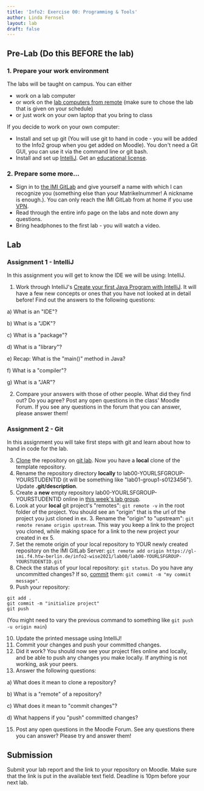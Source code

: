 ```yaml
---
title: 'Info2: Exercise 00: Programming & Tools'
author: Linda Fernsel
layout: lab
draft: false
---
```


## Pre-Lab (Do this BEFORE the lab)

### 1. Prepare your work environment
The labs will be taught on campus. You can either
* work on a lab computer
* or work on the [lab computers from remote](https://imi-bachelor.htw-berlin.de/studium/labore/hinweise/entfernter-zugriff-auf-labor-pcs-ueber-vpn-und-remote-desktop/) (make sure to chose the lab that is given on your schedule)
* or just work on your own laptop that you bring to class

If you decide to work on your own computer:
* Install and set up git (You will use git to hand in code - you will be added to the Info2 group when you get added on Moodle). You don't need a Git GUI, you can use it via the command line or git bash.
* Install and set up [IntelliJ](https://www.jetbrains.com/de-de/idea/download/). Get an [educational license](https://www.jetbrains.com/community/education/#students).

### 2. Prepare some more...
* Sign in to [the IMI GitLab](https://gl-imi.f4.htw-berlin.de) and give yourself a name with which I can recognize you (something else than your Matrikelnummer! A nickname is enough.). You can only reach the IMI GitLab from at home if you use [VPN](https://rz.htw-berlin.de/anleitungen/vpn/).
* Read through the entire info page on the labs and note down any questions.
* Bring headphones to the first lab - you will watch a video.

## Lab

### Assignment 1 - IntelliJ
In this assignment you will get to know the IDE we will be using: IntelliJ.

1) Work through IntelliJ's [Create your first Java Program with IntelliJ](https://www.jetbrains.com/help/idea/creating-and-running-your-first-java-application.html). It will have a few new concepts or ones that you have not looked at in detail before! Find out the answers to the following questions:

  a) What is an "IDE"?

  b) What is a "JDK"?

  c) What is a "package"?

  d) What is a "library"?

  e) Recap: What is the "main()" method in Java?

  f) What is a "compiler"?

g) What is a "JAR"?

2) Compare your answers with those of other people. What did they find out? Do you agree? Post any open questions in the class' Moodle Forum. If you see any questions in the forum that you can answer, please answer them!

### Assignment 2 - Git
In this assignment you will take first steps with git and learn about how to hand in code for the lab.

3) [Clone](https://www.jetbrains.com/help/idea/set-up-a-git-repository.html#clone-repo) the repository on [git lab](https://gl-imi.f4.htw-berlin.de/info2-code-stubs-and-samples/lab00). Now you have a **local** clone of the template repository.
4) Rename the repository directory **locally** to lab00-YOURLSFGROUP-YOURSTUDENTID (it will be something like "lab01-group1-s0123456"). Update **.git/description**.
5) Create a **new** empty repository lab00-YOURLSFGROUP-YOURSTUDENTID online in [this week's lab group](https://gl-imi.f4.htw-berlin.de/info3-wise2020/lab01).
6) Look at your **local** git project's "remotes": `git remote -v` in the root folder of the project. You should see an "origin" that is the url of the project you just cloned in ex. 3. Rename the "origin" to "upstream": `git remote rename origin upstream`. This way you keep a link to the project you cloned, while making space for a link to the new project your created in ex 5.
7) Set the remote origin of your local repository to YOUR newly created repository on the IMI GitLab Server:
`git remote add origin https://gl-imi.f4.htw-berlin.de/info2-wise2021/lab00/lab00-YOURLSFGROUP-YOURSTUDENTID.git`
8) Check the status of your local repository: `git status`. Do you have any uncommitted changes? If so, [commit](https://www.jetbrains.com/help/idea/commit-and-push-changes.html#commit) them: `git commit -m "my commit message"`.
9) Push your repository:
```
git add .
git commit -m "initialize project"
git push
```
(You might need to vary the previous command to something like `git push -u origin main`)

10) Update the printed message using IntelliJ!
11) Commit your changes and push your committed changes.
13) Did it work? You should now see your project files online and locally, and be able to push any changes you make locally. If anything is not working, ask your peers.
14) Answer the following questions:

  a) What does it mean to clone a repository?

  b) What is a "remote" of a repository?

  c) What does it mean to "commit changes"?

  d) What happens if you "push" committed changes?

15) Post any open questions in the Moodle Forum. See any questions there you can answer? Please try and answer them!

## Submission
Submit your lab report and the link to your repository on Moodle. Make sure that the link is put in the available text field.
Deadline is 10pm before your next lab.
